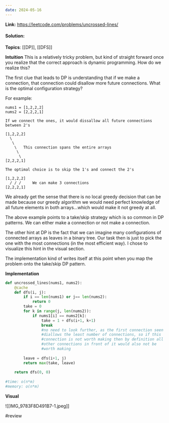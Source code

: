 ```yaml
---
date: 2024-05-16
---
```

**Link:** https://leetcode.com/problems/uncrossed-lines/
#### Solution:

**Topics**: [[DP]], [[DFS]]

**Intuition**
This is a relatively tricky problem, but kind of straight forward once you realize that the correct approach is dynamic programming. How do we realize this?

The first clue that leads to DP is understanding that if we make a connection, that connection could disallow more future connections. What is the optimal configuration strategy?

For example:
```
nums1 = [1,2,2,2]
nums2 = [2,2,2,1]

If we connect the ones, it would dissallow all future connections between 2's

[1,2,2,2]
  \
   \
    \   This connection spans the entire arrays
     \
      \
[2,2,2,1]

The optimal choice is to skip the 1's and connect the 2's

[1,2,2,2]
  / / /     We can make 3 connections
[2,2,2,1]

```

We already get the sense that there is no local greedy decision that can be made because our greedy algorithm we would need perfect knowledge of all future elements in both arrays...which would make it not greedy at all. 

The above example points to a take/skip strategy which is so common in DP patterns. We can either make a connection or not make a connection. 

The other hint at DP is the fact that we can imagine many configurations of connected arrays as leaves in a binary tree. Our task then is just to pick the one with the most connections (in the most efficient way). I chose to visualize this hint in the visual section.

The implementation kind of writes itself at this point when you map the problem onto the take/skip DP pattern.

**Implementation**
```python
def uncrossed_lines(nums1, nums2):
	@cache
	def dfs(i, j):
		if i == len(nums1) or j== len(nums2):
			return 0
		take = 0
		for k in range(j, len(nums2)):
			if nums1[i] == nums2[k]:
				take = 1 + dfs(i+1, k+1)
				break 
				#no need to look further, as the first connection seen 
				#diallows the least number of connections, so if this
				#connection is not worth making then by definition all 
				#other connections in front of it would also not be 
				#worth making
					  
		leave = dfs(i+1, j)
		return max(take, leave)
		
	return dfs(0, 0)
		
#time: o(n*m)
#memory: o(n*m)
```

**Visual** 

![[IMG_9783F8D491B7-1.jpeg]]


#review 
